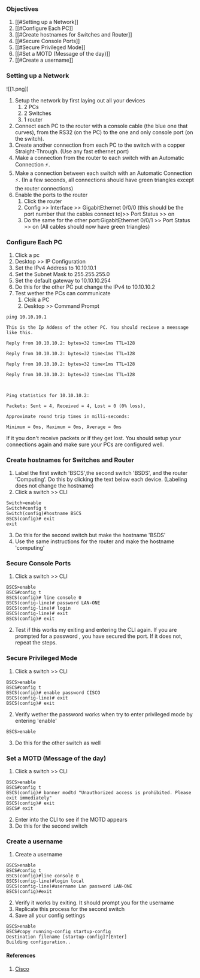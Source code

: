 
### Objectives

1. [[#Setting up a Network]]
2. [[#Configure Each PC]] 
3. [[#Create hostnames for Switches and Router]] 
4. [[#Secure Console Ports]] 
5. [[#Secure Privileged Mode]]
6. [[#Set a MOTD (Message of the day)]] 
7. [[#Create a username]]



### Setting up a Network

![[1.png]]

1. Setup the network by first laying out all your devices
	1. 2 PCs
	2. 2 Switches
	3. 1 router
2. Connect each PC to the router with a console cable (the blue one that curves), from the RS32 (on the PC) to the one and only console port (on the switch).
3. Create another connection from each PC to the switch with a copper Straight-Through. (Use any fast ethernet port)
4. Make a connection from the router to each switch with an Automatic Connection ⚡️.
5. Make a connection between each switch with an Automatic Connection ⚡️. (In a few seconds, all connections should have green triangles except the router connections)
6. Enable the ports to the router
	1. Click the router
	2. Config >> Interface >> GigabitEthernet 0/0/0 (this should be the port number that the cables connect to)>> Port Status >> on
	3. Do the same for the other port:GigabitEthernet 0/0/1 >> Port Status >> on (All cables should now have green triangles)
### Configure Each PC

1. Click a pc 
2. Desktop >> IP Configuration
3. Set the IPv4 Address to 10.10.10.1
4. Set the Subnet Mask to 255.255.255.0
5. Set the default gateway to 10.10.10.254
6. Do this for the other PC put change the IPv4 to 10.10.10.2
7. Test wether the PCs can communicate
	1. Clcik a PC
	2. Desktop >> Command Prompt
	
```shell
ping 10.10.10.1
```

	This is the Ip Addess of the other PC. You should recieve a meessage like this. 
	
```shell
Reply from 10.10.10.2: bytes=32 time<1ms TTL=128

Reply from 10.10.10.2: bytes=32 time<1ms TTL=128

Reply from 10.10.10.2: bytes=32 time<1ms TTL=128

Reply from 10.10.10.2: bytes=32 time<1ms TTL=128

  

Ping statistics for 10.10.10.2:

Packets: Sent = 4, Received = 4, Lost = 0 (0% loss),

Approximate round trip times in milli-seconds:

Minimum = 0ms, Maximum = 0ms, Average = 0ms
```

If it you don't receive packets or if they get lost. You should setup your connections again and make sure your PCs are configured well. 
### Create hostnames for Switches and Router

1. Label the first switch 'BSCS',the second switch 'BSDS', and the router 'Computing'. Do this by clicking the text below each device. (Labeling does not change the hostname)
2. Click a switch >> CLI

```Switch CLI
Switch>enable
Switch#config t
Switch(config)#hostname BSCS
BSCS(config)# exit
exit
```

3. Do this for the second switch but make the hostname 'BSDS'
4. Use the same instructions for the router and make the hostname 'computing'
### Secure Console Ports 

1. Click a switch >> CLI

```Switch
BSCS>enable
BSCS#config t
BSCS(config)# line console 0
BSCS(config-line)# password LAN-ONE
BSCS(config-line)# login
BSCS(config-line)# exit
BSCS(config)# exit
```

2. Test if this works my exiting and entering the CLI again. If you are prompted for a password , you have secured the port. If it does not, repeat the steps.

### Secure Privileged Mode 

1. Click a switch >> CLI

```Switch
BSCS>enable
BSCS#config t
BSCS(config)# enable password CISCO
BSCS(config-line)# exit
BSCS(config)# exit
```

2. Verify wether the password works when try to enter privileged mode by entering 'enable'
```Switch
BSCS>enable
```
3. Do this for the other switch as well

### Set a MOTD (Message of the day)

1. Click a switch >> CLI

```Switch
BSCS>enable
BSCS#config t
BSCS(config)# banner modtd "Unauthorized access is prohibited. Please exit immediately"
BSCS(config)# exit
BSCS# exit
```

2. Enter into the CLI to see if the MOTD appears
3. Do this for the second switch
### Create a username 

1. Create a username

 ```Switch
BSCS>enable
BSCS#config t
BSCS(config)#line console 0
BSCS(config-line)#login local
BSCS(config-line)#username Lan password LAN-ONE
BSCS(config)#exit
```

2. Verify it works by exiting. It should prompt you for the username
3. Replicate this process for the second switch
4. Save all your config settings

```Switch
BSCS>enable
BSCS#copy running-config startup-config
Destination filename [startup-config]?[Enter]
Building configuration..
```



#### References 

1. [Cisco](https://edshare.gcu.ac.uk/2192/2/Files/2.2.3.3%20Packet%20Tracer%20-%20Configuring%20Initial%20Switch%20Settings%20Instructions.pdf)